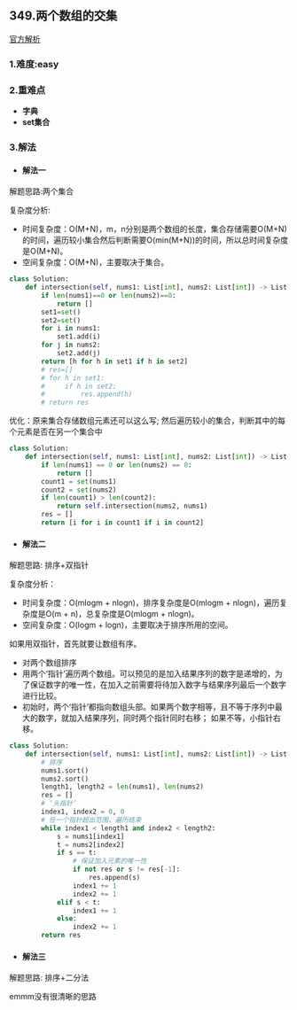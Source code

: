 
## 349.两个数组的交集

[官方解析](<>)

### 1.难度:easy

### 2.重难点

* __字典__
* __set集合__

### 3.解法

* #### 解法一

解题思路:两个集合<br/>

复杂度分析:

* 时间复杂度：O(M+N)，m，n分别是两个数组的长度，集合存储需要O(M+N)的时间，遍历较小集合然后判断需要O(min(M+N))的时间，所以总时间复杂度是O(M+N)。
* 空间复杂度：O(M+N)，主要取决于集合。

```python
class Solution:
    def intersection(self, nums1: List[int], nums2: List[int]) -> List[int]:
        if len(nums1)==0 or len(nums2)==0:
            return []
        set1=set()
        set2=set()
        for i in nums1:
            set1.add(i)
        for j in nums2:
            set2.add(j)
        return [h for h in set1 if h in set2]
        # res=[]
        # for h in set1:
        #     if h in set2:
        #         res.append(h)
        # return res
```

优化：原来集合存储数组元素还可以这么写; 然后遍历较小的集合，判断其中的每个元素是否在另一个集合中

```python
class Solution:
    def intersection(self, nums1: List[int], nums2: List[int]) -> List[int]:
        if len(nums1) == 0 or len(nums2) == 0:
            return []
        count1 = set(nums1)
        count2 = set(nums2)
        if len(count1) > len(count2):
            return self.intersection(nums2, nums1)
        res = []
        return [i for i in count1 if i in count2]

```

* #### 解法二

解题思路: 排序+双指针<br/>

复杂度分析：

* 时间复杂度：O(mlogm + nlogn)，排序复杂度是O(mlogm + nlogn)，遍历复杂度是O(m + n)，总复杂度是O(mlogm + nlogn)。
* 空间复杂度：O(logm + logn)，主要取决于排序所用的空间。

如果用双指针，首先就要让数组有序。

* 对两个数组排序
* 用两个‘指针’遍历两个数组。可以预见的是加入结果序列的数字是递增的，为了保证数字的唯一性，在加入之前需要将待加入数字与结果序列最后一个数字进行比较。
* 初始时，两个‘指针’都指向数组头部。如果两个数字相等，且不等于序列中最大的数字，就加入结果序列，同时两个指针同时右移； 如果不等，小指针右移。

```python
class Solution:
    def intersection(self, nums1: List[int], nums2: List[int]) -> List[int]:
        # 排序
        nums1.sort()
        nums2.sort()
        length1, length2 = len(nums1), len(nums2)
        res = []
        # ‘头指针’
        index1, index2 = 0, 0
        # 任一个指针超出范围，遍历结束
        while index1 < length1 and index2 < length2:
            s = nums1[index1]
            t = nums2[index2]
            if s == t:
                # 保证加入元素的唯一性
                if not res or s != res[-1]:
                    res.append(s)
                index1 += 1
                index2 += 1
            elif s < t:
                index1 += 1
            else:
                index2 += 1
        return res
```

* #### 解法三

解题思路: 排序+二分法<br/>

emmm没有很清晰的思路
